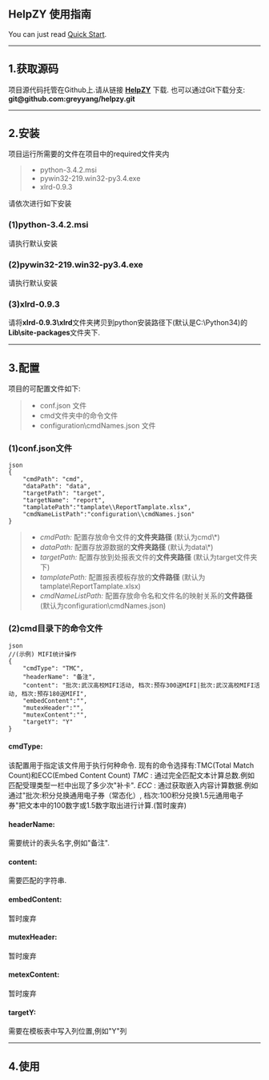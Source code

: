 <h2>HelpZY 使用指南</h2>

<p>You can just read <a href="#quickstart">Quick Start</a>.</p>

<hr />

<h2>1.获取源码</h2>

<p>项目源代码托管在Github上.请从链接 <strong><a href="https://github.com/greyyang/helpzy">HelpZY</a></strong> 下载.
也可以通过Git下载分支: <strong>git@github.com:greyyang/helpzy.git</strong></p>

<hr />

<h2>2.安装</h2>

<p>项目运行所需要的文件在项目中的required文件夹内</p>

<blockquote>
  <ul>
  <li>python-3.4.2.msi</li>
  <li>pywin32-219.win32-py3.4.exe</li>
  <li>xlrd-0.9.3</li>
  </ul>
</blockquote>

<p>请依次进行如下安装</p>

<h3>(1)python-3.4.2.msi</h3>

<p>请执行默认安装</p>

<h3>(2)pywin32-219.win32-py3.4.exe</h3>

<p>请执行默认安装</p>

<h3>(3)xlrd-0.9.3</h3>

<p>请将<strong>xlrd-0.9.3\xlrd</strong>文件夹拷贝到python安装路径下(默认是C:\Python34)的<strong>Lib\site-packages</strong>文件夹下.</p>

<hr />

<h2>3.配置</h2>

<p>项目的可配置文件如下:</p>

<blockquote>
  <ul>
  <li>conf.json 文件</li>
  <li>cmd文件夹中的命令文件</li>
  <li>configuration\cmdNames.json 文件</li>
  </ul>
</blockquote>

<h3>(1)conf.json文件</h3>

<p><code>json
{
    "cmdPath": "cmd", 
    "dataPath": "data", 
    "targetPath": "target",
    "targetName": "report",
    "tamplatePath":"tamplate\\ReportTamplate.xlsx",
    "cmdNameListPath":"configuration\\cmdNames.json"
}
</code></p>

<blockquote>
  <ul>
  <li><em>cmdPath:</em>          配置存放命令文件的<strong>文件夹路径</strong> (默认为cmd\*)</li>
  <li><em>dataPath:</em>         配置存放源数据的<strong>文件夹路径</strong> (默认为data\*)</li>
  <li><em>targetPath:</em>       配置存放到处报表文件的<strong>文件夹路径</strong> (默认为target文件夹下)</li>
  <li><em>tamplatePath:</em>     配置报表模板存放的<strong>文件路径</strong> (默认为tamplate\ReportTamplate.xlsx)</li>
  <li><em>cmdNameListPath:</em>  配置存放命令名和文件名的映射关系的<strong>文件路径</strong>(默认为configuration\cmdNames.json)</li>
  </ul>
</blockquote>

<h3>(2)cmd目录下的命令文件</h3>

<p><code>json
//(示例) MIFI统计操作
{
    "cmdType": "TMC",
    "headerName": "备注",
    "content": "批次:武汉高校MIFI活动, 档次:预存300送MIFI|批次:武汉高校MIFI活动, 档次:预存180送MIFI",
    "embedContent":"",
    "mutexHeader":"",
    "mutexContent":"",
    "targetY": "Y"
}
</code></p>

<h4><strong>cmdType:</strong></h4>

<p>该配置用于指定该文件用于执行何种命令.
现有的命令选择有:TMC(Total Match Count)和ECC(Embed Content Count)
<em>TMC</em> : 通过完全匹配文本计算总数.例如匹配受理类型一栏中出现了多少次"补卡".
<em>ECC</em> : 通过获取嵌入内容计算数据.例如通过"批次:积分兑换通用电子券（常态化）, 档次:100积分兑换1.5元通用电子券"把文本中的100数字或1.5数字取出进行计算.(暂时废弃)</p>

<h4><strong>headerName</strong>:</h4>

<p>需要统计的表头名字,例如"备注".</p>

<h4><strong>content</strong>:</h4>

<p>需要匹配的字符串.</p>

<h4><strong>embedContent</strong>:</h4>

<p>暂时废弃</p>

<h4><strong>mutexHeader</strong>:</h4>

<p>暂时废弃</p>

<h4><strong>metexContent</strong>:</h4>

<p>暂时废弃</p>

<h4><strong>targetY</strong>:</h4>

<p>需要在模板表中写入列位置,例如"Y"列</p>

<hr />

<h2 id="quickstart" name="quickstart">4.使用</h2>
